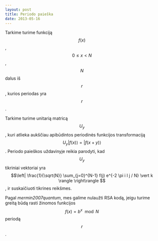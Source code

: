 ```yaml
---
layout: post
title: Periodo paieška
date: 2013-05-16
---
```

Tarkime turime funkciją $$f(x)$$, $$0 \leq x < N$$, $$N$$ dalus iš $$r$$, kurios periodas yra $$r$$.

Tarkime turime unitarią matricą $$U_y$$,
kuri atlieka aukščiau apibūdintos periodinės funkcijos transformaciją $$U_y \left| f(x) \right\rangle = \left| f(x+y) \right\rangle$$.
Periodo paieškos uždavinyje reikia parodyti, kad $$U_y$$ tikriniai vektoriai yra $$\left| \frac{1}{\sqrt{N}} \sum_{j=0}^{N-1} f(j) e^{-2 \pi i l j / N} \vert k \rangle \right\rangle $$, ir suskaičiuoti tikrines reikšmes.


Pagal *mermin2007quantum*, mes galime nulaužti RSA kodą, jeigu turime greitą būdą rasti žinomos funkcijos $$f(x) = b^x \mod N$$ periodą $$r$$.
